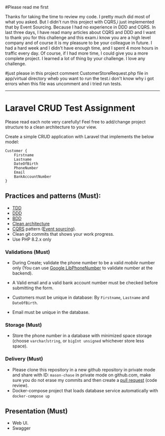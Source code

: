 #Please read me first

Thanks for taking the time to review my code. I pretty much did most of what you asked. But I didn't run this project with CQRS,i just implemented that by Event Sourcing. Because I had no experience in DDD and CQRS. In last three days, I have read many articles about CQRS and DDD and I want to thank you for this challenge and this exam.i know you are a high level company and of course it is my pleasure to be your colleague in future.
I had a hard week and I didn't have enough time, and I spent 4 more hours in traffic every day. Of course, if I had more time, I could give you a more complete project.
I learned a lot of thing by your challenge. I love any challenge.


#just please  in this project comment CustomerStoreRequest.php file in app/virtual directory wheb you want to run the test.i don't know why i got errors when this file was uncomment and i tried run tests.

-----------------------------------------------------


# Laravel CRUD Test Assignment

Please read each note very carefully!
Feel free to add/change project structure to a clean architecture to your view.

Create a simple CRUD application with Laravel that implements the below model:
```
Customer {
	Firstname
	Lastname
	DateOfBirth
	PhoneNumber
	Email
	BankAccountNumber
}
```
## Practices and patterns (Must):

- [TDD](https://en.wikipedia.org/wiki/Test-driven_development)
- [DDD](https://en.wikipedia.org/wiki/Domain-driven_design)
- [BDD](https://en.wikipedia.org/wiki/Behavior-driven_development)
- [Clean architecture](https://github.com/jasontaylordev/CleanArchitecture)
- [CQRS](https://en.wikipedia.org/wiki/Command%E2%80%93query_separation#Command_query_responsibility_separation) pattern ([Event sourcing](https://en.wikipedia.org/wiki/Domain-driven_design#Event_sourcing)).
- Clean git commits that shows your work progress.
- Use PHP 8.2.x only

### Validations (Must)

- During Create; validate the phone number to be a valid *mobile* number only (You can use [Google LibPhoneNumber](https://github.com/google/libphonenumber) to validate number at the backend).

- A Valid email and a valid bank account number must be checked before submitting the form.

- Customers must be unique in database: By `Firstname`, `Lastname` and `DateOfBirth`.

- Email must be unique in the database.

### Storage (Must)

- Store the phone number in a database with minimized space storage (choose `varchar`/`string`, or `bigInt unsigned` whichever store less space).

### Delivery (Must)
- Please clone this repository in a new github repository in private mode and share with ID: `mason-chase` in private mode on github.com, make sure you do not erase my commits and then create a [pull request](https://docs.github.com/en/pull-requests/collaborating-with-pull-requests/proposing-changes-to-your-work-with-pull-requests/about-pull-requests) (code review).
- Docker-compose project that loads database service automatically with `docker-compose up`

## Presentation (Must)
- Web UI.
- Swagger

